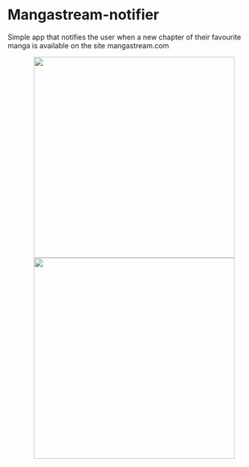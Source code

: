 Mangastream-notifier
====================
Simple app that notifies the user when a new chapter of their favourite manga is available on the site mangastream.com

<div align="center">
  <img height="400px" src="https://raw.github.com/aedwa038/Mangastream-notifier/blob/master/res/raw/listviewScreenShot.png"/>
  <img height="400px" src="https://raw.github.com/aedwa038/Mangastream-notifier/blob/master/res/raw/notificationScreenShot.png"/>
</div>
